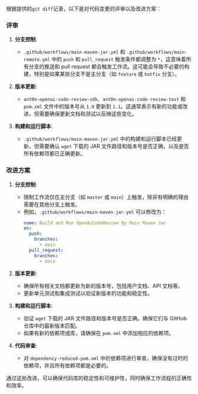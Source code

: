 根据提供的`git diff`记录，以下是对代码变更的评审以及改进方案：

### 评审

1. **分支控制**:
   - `.github/workflows/main-maven-jar.yml` 和 `.github/workflows/main-remote.yml` 中的 `push` 和 `pull_request` 触发条件都调整为 `*`，这意味着所有分支的推送和 pull request 都会触发工作流。这可能会导致不必要的构建，特别是如果某些分支不是主分支（如 `feature` 或 `hotfix` 分支）。

2. **版本更新**:
   - `ant0n-openai-code-review-sdk`、`ant0n-openai-code-review-test` 和 `pom.xml` 文件中的版本号从 `1.0` 更新到 `1.1`。这通常表示有新的功能或改进，但需要确保更新文档和测试以反映这些变化。

3. **构建和运行脚本**:
   - `.github/workflows/main-maven-jar.yml` 中的构建和运行脚本已经更新，但需要确认 `wget` 下载的 JAR 文件路径和版本号是否正确，以及是否所有依赖项都已正确更新。

### 改进方案

1. **分支控制**:
   - 限制工作流仅在主分支（如 `master` 或 `main`）上触发，除非有明确的理由需要在其他分支上触发。
   - 例如，`.github/workflows/main-maven-jar.yml` 可以修改为：
     ```yaml
     name: Build and Run OpenAiCodeReview By Main Maven Jar
     on:
       push:
         branches:
           - main
       pull_request:
         branches:
           - main
     ```

2. **版本更新**:
   - 确保所有相关文档都更新为新的版本号，包括用户文档、API 文档等。
   - 更新单元测试和集成测试以验证新版本的功能和稳定性。

3. **构建和运行脚本**:
   - 验证 `wget` 下载的 JAR 文件路径和版本号是否正确，确保它们与 GitHub 仓库中的最新版本匹配。
   - 如果有新的依赖项或库，请确保在 `pom.xml` 中添加相应的依赖项。

4. **代码审查**:
   - 对 `dependency-reduced-pom.xml` 中的依赖项进行审查，确保没有过时的依赖项，并且所有依赖项都是必要的。

通过这些改进，可以确保代码库的稳定性和可维护性，同时确保工作流程的正确性和效率。